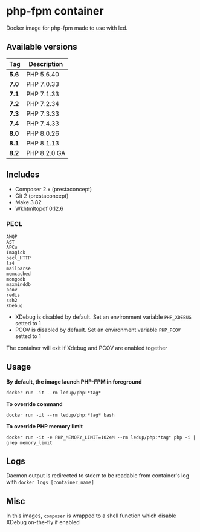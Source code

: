 # php-fpm container

Docker image for php-fpm made to use with led.

## Available versions

| Tag     | Description  |
|---------|--------------|
| **5.6** | PHP 5.6.40   |
| **7.0** | PHP 7.0.33   |
| **7.1** | PHP 7.1.33   |
| **7.2** | PHP 7.2.34   |
| **7.3** | PHP 7.3.33   |
| **7.4** | PHP 7.4.33   |
| **8.0** | PHP 8.0.26   |
| **8.1** | PHP 8.1.13   |
| **8.2** | PHP 8.2.0 GA |

## Includes

- Composer 2.x (prestaconcept)
- Git 2 (prestaconcept)
- Make 3.82
- Wkhtmltopdf 0.12.6

### PECL

```
AMQP
AST
APCu
Imagick
pecl_HTTP
lz4
mailparse
memcached
mongodb
maxminddb
pcov
redis
ssh2
XDebug
```

- XDebug is disabled by default. Set an environment variable `PHP_XDEBUG` setted to 1
- PCOV is disabled by default. Set an environment variable `PHP_PCOV` setted to 1

The container will exit if Xdebug and PCOV are enabled together

## Usage

**By default, the image launch PHP-FPM in foreground**

```
docker run -it --rm ledup/php:*tag*
```

**To override command**

```
docker run -it --rm ledup/php:*tag* bash
```

**To override PHP memory limit**

```
docker run -it -e PHP_MEMORY_LIMIT=1024M --rm ledup/php:*tag* php -i | grep memory_limit
```

## Logs

Daemon output is redirected to stderr to be readable from container's log with `docker logs [container_name]`

## Misc

In this images, `composer` is wrapped to a shell function which disable XDebug on-the-fly if enabled

